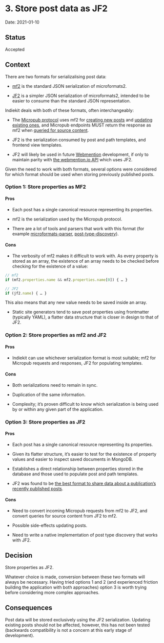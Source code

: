 # 3. Store post data as JF2

Date: 2021-01-10

## Status

Accepted

## Context

There are two formats for serializalising post data:

- [mf2](https://microformats.org/wiki/microformats2-parsing) is the standard JSON serialization of microformats2.

- [JF2](https://jf2.spec.indieweb.org) is a simpler JSON serialization of microformats2, intended to be easier to consume than the standard JSON representation.

Indiekit deals with both of these formats, often interchangeably:

- The [Micropub protocol](https://micropub.spec.indieweb.org) uses mf2 for [creating new posts](https://micropub.spec.indieweb.org/#json-syntax) and [updating existing ones](https://micropub.spec.indieweb.org/#update), and Micropub endpoints MUST return the response as mf2 when [queried for source content](https://micropub.spec.indieweb.org/#source-content).

- JF2 is the serialization consumed by post and path templates, and frontend view templates.

- JF2 will likely be used in future [Webmention](https://www.w3.org/TR/webmention/) development, if only to maintain parity with [the webmention.io API](https://github.com/aaronpk/webmention.io#api) which uses JF2.

Given the need to work with both formats, several options were considered for which format should be used when storing previously published posts.

### Option 1: Store properties as MF2

#### Pros

- Each post has a single canonical resource representing its properties.

- mf2 is the serialization used by the Micropub protocol.

- There are a lot of tools and parsers that work with this format (for example [microformats-parser](https://github.com/aimee-gm/microformats-parser), [post-type-discovery](https://github.com/grantcodes/post-type-discovery)).

#### Cons

- The verbosity of mf2 makes it difficult to work with. As every property is stored as an array, the existence of an array needs to be checked before checking for the existence of a value:

```js
// mf2
if (mf2.properties.name && mf2.properties.name[0]) { … }

// JF2
if (jf2.name) { … }
```

This also means that any new value needs to be saved inside an array.

- Static site generators tend to save post properties using frontmatter (typically YAML), a flatter data structure that is closer in design to that of JF2.

### Option 2: Store properties as mf2 and JF2

#### Pros

- Indiekit can use whichever serialization format is most suitable; mf2 for Micropub requests and responses, JF2 for populating templates.

#### Cons

- Both serializations need to remain in sync.

- Duplication of the same information.

- Complexity; it’s proven difficult to know which serialization is being used by or within any given part of the application.

### Option 3: Store properties as JF2

#### Pros

- Each post has a single canonical resource representing its properties.

- Given its flatter structure, it’s easier to test for the existence of property values and easier to inspect saved documents in MongoDB.

- Establishes a direct relationship between properties stored in the database and those used to populate post and path templates.

- JF2 was found to be [the best format to share data about a publication’s recently published posts](0002-share-publication-state-using-jf2.md).

#### Cons

- Need to convert incoming Micropub requests from mf2 to JF2, and convert queries for source content from JF2 to mf2.

- Possible side-effects updating posts.

- Need to write a native implementation of post type discovery that works with JF2.

## Decision

Store properties as JF2.

Whatever choice is made, conversion between these two formats will always be necessary. Having tried options 1 and 2 (and experienced friction building the application with both approaches) option 3 is worth trying before considering more complex approaches.

## Consequences

Post data will be stored exclusively using the JF2 serialization. Updating existing posts should not be affected, however, this has not been tested (backwards compatibility is not a concern at this early stage of development).
